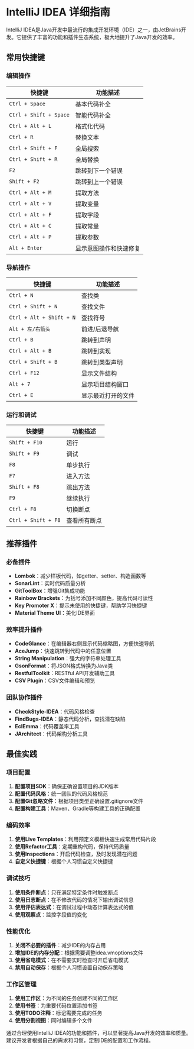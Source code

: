 # IntelliJ IDEA 详细指南

IntelliJ IDEA是Java开发中最流行的集成开发环境（IDE）之一，由JetBrains开发。它提供了丰富的功能和插件生态系统，极大地提升了Java开发的效率。

## 常用快捷键

### 编辑操作

| 快捷键 | 功能描述 |
|--------|---------|
| `Ctrl + Space` | 基本代码补全 |
| `Ctrl + Shift + Space` | 智能代码补全 |
| `Ctrl + Alt + L` | 格式化代码 |
| `Ctrl + R` | 替换文本 |
| `Ctrl + Shift + F` | 全局搜索 |
| `Ctrl + Shift + R` | 全局替换 |
| `F2` | 跳转到下一个错误 |
| `Shift + F2` | 跳转到上一个错误 |
| `Ctrl + Alt + M` | 提取方法 |
| `Ctrl + Alt + V` | 提取变量 |
| `Ctrl + Alt + F` | 提取字段 |
| `Ctrl + Alt + C` | 提取常量 |
| `Ctrl + Alt + P` | 提取参数 |
| `Alt + Enter` | 显示意图操作和快速修复 |

### 导航操作

| 快捷键 | 功能描述 |
|--------|---------|
| `Ctrl + N` | 查找类 |
| `Ctrl + Shift + N` | 查找文件 |
| `Ctrl + Alt + Shift + N` | 查找符号 |
| `Alt + 左/右箭头` | 前进/后退导航 |
| `Ctrl + B` | 跳转到声明 |
| `Ctrl + Alt + B` | 跳转到实现 |
| `Ctrl + Shift + B` | 跳转到类型声明 |
| `Ctrl + F12` | 显示文件结构 |
| `Alt + 7` | 显示项目结构窗口 |
| `Ctrl + E` | 显示最近打开的文件 |

### 运行和调试

| 快捷键 | 功能描述 |
|--------|---------|
| `Shift + F10` | 运行 |
| `Shift + F9` | 调试 |
| `F8` | 单步执行 |
| `F7` | 进入方法 |
| `Shift + F8` | 跳出方法 |
| `F9` | 继续执行 |
| `Ctrl + F8` | 切换断点 |
| `Ctrl + Shift + F8` | 查看所有断点 |

## 推荐插件

### 必备插件

- **Lombok**：减少样板代码，如getter、setter、构造函数等
- **SonarLint**：实时代码质量分析
- **GitToolBox**：增强Git集成功能
- **Rainbow Brackets**：为括号添加不同颜色，提高代码可读性
- **Key Promoter X**：提示未使用的快捷键，帮助学习快捷键
- **Material Theme UI**：美化IDE界面

### 效率提升插件

- **CodeGlance**：在编辑器右侧显示代码缩略图，方便快速导航
- **AceJump**：快速跳转到代码中的任意位置
- **String Manipulation**：强大的字符串处理工具
- **GsonFormat**：将JSON格式转换为Java类
- **RestfulToolkit**：RESTful API开发辅助工具
- **CSV Plugin**：CSV文件编辑和预览

### 团队协作插件

- **CheckStyle-IDEA**：代码风格检查
- **FindBugs-IDEA**：静态代码分析，查找潜在缺陷
- **EclEmma**：代码覆盖率工具
- **JArchitect**：代码架构分析工具

## 最佳实践

### 项目配置

1. **配置项目SDK**：确保正确设置项目的JDK版本
2. **配置代码风格**：统一团队的代码风格规范
3. **配置Git忽略文件**：根据项目类型正确设置.gitignore文件
4. **配置构建工具**：Maven、Gradle等构建工具的正确配置

### 编码效率

1. **使用Live Templates**：利用预定义模板快速生成常用代码片段
2. **使用Refactor工具**：定期重构代码，保持代码质量
3. **使用Inspections**：开启代码检查，及时发现潜在问题
4. **自定义快捷键**：根据个人习惯自定义快捷键

### 调试技巧

1. **使用条件断点**：只在满足特定条件时触发断点
2. **使用日志断点**：在不修改代码的情况下输出调试信息
3. **使用评估表达式**：在调试过程中动态计算表达式的值
4. **使用观察点**：监控字段值的变化

### 性能优化

1. **关闭不必要的插件**：减少IDE的内存占用
2. **增加IDE的内存分配**：根据需要调整idea.vmoptions文件
3. **使用省电模式**：在不需要实时检查时开启省电模式
4. **禁用自动保存**：根据个人习惯设置自动保存策略

### 工作区管理

1. **使用工作区**：为不同的任务创建不同的工作区
2. **使用书签**：为重要代码位置添加书签
3. **使用TODO注释**：标记需要完成的任务
4. **使用分割视图**：同时编辑多个文件

通过合理使用IntelliJ IDEA的功能和插件，可以显著提高Java开发的效率和质量。建议开发者根据自己的需求和习惯，定制IDE的配置和工作流程。